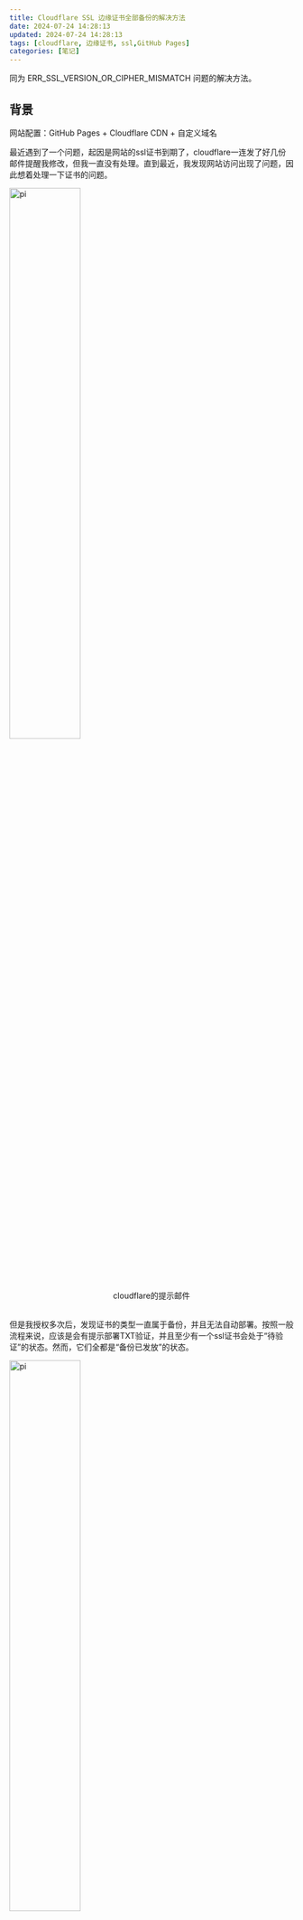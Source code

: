 ```yaml
---
title: Cloudflare SSL 边缘证书全部备份的解决方法
date: 2024-07-24 14:28:13
updated: 2024-07-24 14:28:13
tags: [cloudflare, 边缘证书, ssl,GitHub Pages]
categories: [笔记]
---
```

同为 ERR_SSL_VERSION_OR_CIPHER_MISMATCH 问题的解决方法。

## 背景
网站配置：GitHub Pages + Cloudflare CDN + 自定义域名

最近遇到了一个问题，起因是网站的ssl证书到期了，cloudflare一连发了好几份邮件提醒我修改，但我一直没有处理。直到最近，我发现网站访问出现了问题，因此想着处理一下证书的问题。

<img src="/images/cloudflare/1.png" alt="pi" width="50%">
<center>cloudflare的提示邮件</center>
&nbsp;

但是我授权多次后，发现证书的类型一直属于备份，并且无法自动部署。按照一般流程来说，应该是会有提示部署TXT验证，并且至少有一个ssl证书会处于“待验证”的状态。然而，它们全都是“备份已发放”的状态。

<img src="/images/cloudflare/2.png" alt="pi" width="50%">
<center>证书状态异常</center>
&nbsp;

## 尝试
因此我尝试着手解决这个问题，首先我尝试了关闭边缘认证，等待一两分钟后再次开启。

<img src="/images/cloudflare/3.png" alt="pi" width="50%">
<center>边缘认证开关选项</center>
&nbsp;
<img src="/images/cloudflare/4.png" alt="pi" width="50%">
<center>证书透明度监视</center>
&nbsp;

发现确实多了一个GTS(Google Trust Services)的证书，我尝试部署了它。因为之前开启了证书透明度监视，我确实收到了证书部署成功的邮件。

<img src="/images/cloudflare/5.png" alt="pi" width="50%">
<center>成功部署的邮件</center>
&nbsp;

然而过了一段时间，GTS的证书又跳出了新的TXT验证，并且我的网站仍然处于 ERR_SSL_VERSION_OR_CIPHER_MISMATCH 的错误状态，抓包流量显示是握手错误，说明证书配置还是有问题。

<img src="/images/cloudflare/6.png" alt="pi" width="50%">
<center>Handshake Failure</center>
&nbsp;

一开始以为是等待时间的问题，因此等了一天左右，发现还是没有成功。

<img src="/images/cloudflare/7.png" alt="pi" width="50%">
<center>为什么我的ACME客户端启动时间应当随机？</center>
&nbsp;

然而这段时间我马上要打ciscn决赛，因此暂时放弃了，也导致网站又非预期地挂了好几天，不能正常访问。期间还试过将dns解析迁移回腾讯云（购买域名的地方），以及修改一些其他的设置，修改Github Pages的一些设置等。

<img src="/images/cloudflare/8.png" alt="pi" width="50%">
<center>在腾讯云上仍然有问题</center>
&nbsp;

## 解决方法
一度认为这个问题没办法解决了，后来发现了这么一篇文章：[Cloudflare 免费版自定义切换边缘证书](https://zikin.org/cloudflare-set-edge-cert/)，想到有可能是证书颁发机构的问题，因此我尝试了一下，将证书通过API（免费版只能通过API切换）换成了Let’s Encrypt的证书。

Cloudflare 用来执行这个操作的 API 是 https://api.cloudflare.com/client/v4/zones/<ZoneID>/ssl/universal/settings ，请求方式是 curl，所以可以通过 curl 下面这个 url 来更换证书
```bash
curl -X PATCH "https://api.cloudflare.com/client/v4/zones/<ZoneID>/ssl/universal/settings" \
     -H "X-Auth-Email: <Cloudflare Email>" \
     -H "X-Auth-Key: <Global API Key>" \
     -H "Content-Type: application/json" \
     --data '{"enabled":true,"certificate_authority":"google"}'
```

其中

- <ZoneID> 为 Cloudflare 控制台某个域名的 Overview (总览) 页面显示的 「API Zone ID」
- <Cloudflare Email> 为注册 Cloudflare 的邮箱
- <Global API Key> 在 [这里](https://dash.cloudflare.com/profile/api-tokens) 查询
- "google" 字段代表签发 GTS 证书，如果需要另外两个 CA 的证书可以分别改为 "digicert" / "lets_encrypt"

如果返回以下字段则代表已经更改成功（类似的，使用lets_encrypt时候会返回"certificate_authority":"lets_encrypt"）

```bash
{"result":{"enabled":true,"certificate_authority":"google"},"success":true,"errors":[],"messages":[]}
```


<img src="/images/cloudflare/9.png" alt="pi" width="50%">
<center>成功部署lets_encrypt的证书</center>
&nbsp;

最终通过在dns添加TXT记录，成功部署了Let’s Encrypt的证书，网站恢复正常访问。

## 参考链接
更多使用问题：[Face the fear, create the future.](https://petalzu.top/2024/01/18/page/)
[Cloudflare 免费版自定义切换边缘证书](https://zikin.org/cloudflare-set-edge-cert/)

一并感谢我的好友 ThTsOd 的帮助。